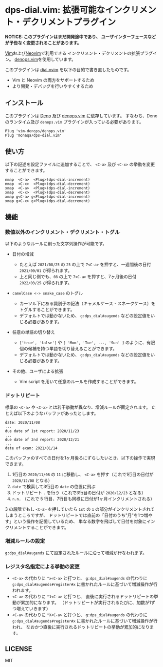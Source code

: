 # dps-dial.vim: 拡張可能なインクリメント・デクリメントプラグイン

**NOTICE: このプラグインはまだ開発途中であり、 ユーザインターフェースなどが予告なく変更されることがあります。**

[Vim](https://github.com/vim/vim)および[Neovim](https://github.com/neovim/neovim)で利用できる
インクリメント・デクリメントの拡張プラグイン。
[denops.vim](https://github.com/vim-denops/denops.vim)を使用しています。

このプラグインは [dial.nvim](https://github.com/monaqa/dial.nvim) を以下の目的で書き直したものです。

- Vim と Neovim の両方をサポートするため
- より開発・デバッグを行いやすくするため

## インストール

このプラグインは [Deno](https://deno.land) 及び
[denops.vim](https://github.com/vim-denops/denops.vim) に依存しています。 すなわち、Deno
のランタイム及び `denops.vim` プラグインが入っている必要があります。

```vim
Plug 'vim-denops/denops.vim'
Plug 'monaqa/dps-dial.vim'
```

## 使い方

以下の記述を設定ファイルに追加することで、 `<C-a>` 及び `<C-x>` の挙動を変更することができます。

```vim
nmap  <C-a>  <Plug>(dps-dial-increment)
nmap  <C-x>  <Plug>(dps-dial-decrement)
xmap  <C-a>  <Plug>(dps-dial-increment)
xmap  <C-x>  <Plug>(dps-dial-decrement)
xmap g<C-a> g<Plug>(dps-dial-increment)
xmap g<C-x> g<Plug>(dps-dial-decrement)
```

## 機能

### 数値以外のインクリメント・デクリメント・トグル

以下のようなルールに則った文字列操作が可能です。

- 日付の増減

  - たとえば `2021/08/25` の `25` の上で `7<C-a>` を押すと、一週間後の日付 `2021/09/01` が得られます。
  - 上と同じ例でも、`08` の上で `7<C-a>` を押すと、7ヶ月後の日付 `2022/03/25` が得られます。

- `camelCase <-> snake_case` のトグル

  - カーソル下にある識別子の記法（キャメルケース・スネークケース）をトグルすることができます。
  - デフォルトでは動かないため、 `g:dps_dial#augends` などの設定値をいじる必要があります。

- 任意の単語の切り替え

  - `['true', 'false']` や `[ 'Mon', 'Tue', ..., 'Sun' ]` のように、有限個の候補を持つ単語を切り替えることができます。
  - デフォルトでは動かないため、 `g:dps_dial#augends` などの設定値をいじる必要があります。

- その他、ユーザによる拡張

  - Vim script を用いて任意のルールを作成することができます。

### ドットリピート

標準の `<C-a>` や `<C-x>` とは若干挙動が異なり、増減ルールが固定されます。
たとえば以下のようなバッファがあったとします。

```
date: 2020/11/08
...
due date of 1st report: 2020/11/23
...
due date of 2nd report: 2020/12/21
...
date of exam: 2021/01/14
```

このバッファのすべての日付を1ヶ月後ろにずらしたいとき、以下の操作で実現できます。

1. 1行目の `2020/11/08` の `11` に移動し、 `<C-a>` を押す（これで1行目の日付が `2020/12/08` となる）
2. `date` で検索して3行目の `date` の位置に飛ぶ
3. ドットリピート `.` を行う（これで3行目の日付が `2020/12/23` となる）
4. `n.n.` （これで 5 行目、7行目も同様に日付が1ヶ月インクリメントされる）

3 の段階でもし `<C-a>` を押していたら `1st` の `1` の部分がインクリメントされてしまうところですが、
ドットリピートでは直前の「日付のうち"月"を1つ増やす」という操作を記憶しているため、
単なる数字を飛ばして日付を対象にインクリメントすることができます。

### 増減ルールの設定

`g:dps_dial#augends` にて設定されたルールに沿って増減が行なわれます。

### レジスタ名指定による挙動の変更

- `<C-a>` の代わりに `"x<C-a>` と打つと、
  `g:dps_dial#augends` の代わりに `g:dps_dial#augends#register#x` に書かれたルールに基づいて増減操作が行われます。
- `<C-a>` の代わりに `"1<C-a>` と打つと、
  直後に実行されるドットリピートの挙動が累加的になります。
  （ドットリピートが実行されるたびに、加数が1ずつ増えていきます）
- `<C-a>` の代わりに `"X<C-a>` と打つと、
  `g:dps_dial#augends` の代わりに `g:dps_dial#augends#register#x` に書かれたルールに基づいて増減操作が行われ、
  なおかつ直後に実行されるドットリピートの挙動が累加的になります。

## LICENSE

MIT
